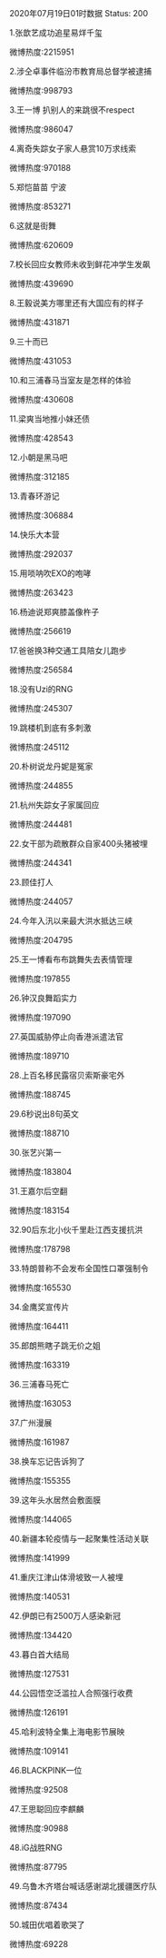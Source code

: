 2020年07月19日01时数据
Status: 200

1.张歆艺成功追星易烊千玺

微博热度:2215951

2.涉仝卓事件临汾市教育局总督学被逮捕

微博热度:998793

3.王一博 扒别人的来跳很不respect

微博热度:986047

4.离奇失踪女子家人悬赏10万求线索

微博热度:970188

5.郑恺苗苗 宁波

微博热度:853271

6.这就是街舞

微博热度:620609

7.校长回应女教师未收到鲜花冲学生发飙

微博热度:439690

8.王毅说美方哪里还有大国应有的样子

微博热度:431871

9.三十而已

微博热度:431053

10.和三浦春马当室友是怎样的体验

微博热度:430608

11.梁爽当地推小妹还债

微博热度:428543

12.小朝是黑马吧

微博热度:312185

13.青春环游记

微博热度:306884

14.快乐大本营

微博热度:292037

15.用唢呐吹EXO的咆哮

微博热度:263423

16.杨迪说郑爽膝盖像杵子

微博热度:256619

17.爸爸换3种交通工具陪女儿跑步

微博热度:256584

18.没有Uzi的RNG

微博热度:245307

19.跳楼机到底有多刺激

微博热度:245112

20.朴树说龙丹妮是冤家

微博热度:244855

21.杭州失踪女子家属回应

微博热度:244481

22.女干部为疏散群众自家400头猪被埋

微博热度:244341

23.顾佳打人

微博热度:244057

24.今年入汛以来最大洪水抵达三峡

微博热度:204795

25.王一博看布布跳舞失去表情管理

微博热度:197855

26.钟汉良舞蹈实力

微博热度:197090

27.英国威胁停止向香港派遣法官

微博热度:189710

28.上百名移民露宿贝索斯豪宅外

微博热度:188745

29.6秒说出8句英文

微博热度:188710

30.张艺兴第一

微博热度:183804

31.王嘉尔后空翻

微博热度:183154

32.90后东北小伙千里赴江西支援抗洪

微博热度:178798

33.特朗普称不会发布全国性口罩强制令

微博热度:165530

34.金鹰奖宣传片

微博热度:164411

35.郎朗熊瞎子跳无价之姐

微博热度:163319

36.三浦春马死亡

微博热度:163053

37.广州漫展

微博热度:161987

38.换车忘记告诉狗了

微博热度:155355

39.这年头水居然会敷面膜

微博热度:144065

40.新疆本轮疫情与一起聚集性活动关联

微博热度:141999

41.重庆江津山体滑坡致一人被埋

微博热度:140531

42.伊朗已有2500万人感染新冠

微博热度:134420

43.暮白首大结局

微博热度:127531

44.公园悟空泛滥拉人合照强行收费

微博热度:126191

45.哈利波特全集上海电影节展映

微博热度:109141

46.BLACKPINK一位

微博热度:92508

47.王思聪回应李麒麟

微博热度:90988

48.iG战胜RNG

微博热度:87795

49.乌鲁木齐塔台喊话感谢湖北援疆医疗队

微博热度:87434

50.城田优唱着歌哭了

微博热度:69228

